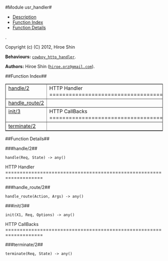 

#Module usr_handler#
* [Description](#description)
* [Function Index](#index)
* [Function Details](#functions)


.

Copyright (c) (C) 2012, Hiroe Shin

__Behaviours:__ [`cowboy_http_handler`](cowboy_http_handler.md).

__Authors:__ Hiroe Shin ([`hiroe.orz@gmail.com`](mailto:hiroe.orz@gmail.com)).<a name="index"></a>

##Function Index##


<table width="100%" border="1" cellspacing="0" cellpadding="2" summary="function index"><tr><td valign="top"><a href="#handle-2">handle/2</a></td><td>HTTP Handler
===================================================================.</td></tr><tr><td valign="top"><a href="#handle_route-2">handle_route/2</a></td><td></td></tr><tr><td valign="top"><a href="#init-3">init/3</a></td><td>HTTP CallBacks
===================================================================.</td></tr><tr><td valign="top"><a href="#terminate-2">terminate/2</a></td><td></td></tr></table>


<a name="functions"></a>

##Function Details##

<a name="handle-2"></a>

###handle/2##


`handle(Req, State) -> any()`

HTTP Handler
===================================================================<a name="handle_route-2"></a>

###handle_route/2##


`handle_route(Action, Args) -> any()`

<a name="init-3"></a>

###init/3##


`init(X1, Req, Options) -> any()`

HTTP CallBacks
===================================================================<a name="terminate-2"></a>

###terminate/2##


`terminate(Req, State) -> any()`

